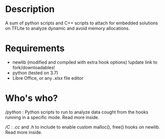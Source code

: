 # Description 
A sum of python scripts and C++ scripts to attach for embedded solutions on TFLite to analyze dynamic and avoid memory allocations.

# Requirements
- newlib (modified and compiled with extra hook options) !update link to fork/downloadables!
- python (tested on 3.7) 
- Libre Office, or any _.xlsx_ file editor


# Who's who?
_/python_ : Python scripts to run to analyze data cought from the hooks running in a specific mode. Read more inside.

_/C_ : _.cc_ and _.h_ to include to enable custom malloc(), free() hooks on newlib. Read more inside.
